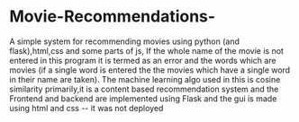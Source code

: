 # Movie-Recommendations-
A simple system for recommending movies using python (and flask),html,css and some parts of js,
 If the whole name of the movie is not entered in this program it is termed as an error and the words which are movies (if a single word is entered the the movies which have a single word in their name are taken). 
 The machine learning algo used in this is cosine similarity primarily,it is a content based recommendation system and the Frontend and backend are implemented using Flask and the gui is made using html and css
 -- it was not deployed
